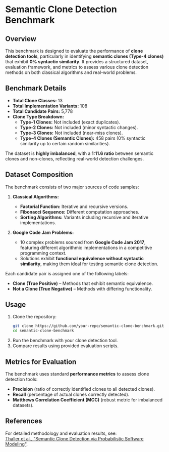 # **Semantic Clone Detection Benchmark**  

## **Overview**  
This benchmark is designed to evaluate the performance of **clone detection tools**, particularly in identifying **semantic clones (Type-4 clones)** that exhibit **0% syntactic similarity**. It provides a structured dataset, evaluation framework, and metrics to assess various clone detection methods on both classical algorithms and real-world problems.  

## **Benchmark Details**  
- **Total Clone Classes:** 13  
- **Total Implementation Variants:** 108  
- **Total Candidate Pairs:** 5,778  
- **Clone Type Breakdown:**  
  - **Type-1 Clones:** Not included (exact duplicates).  
  - **Type-2 Clones:** Not included (minor syntactic changes).  
  - **Type-3 Clones:** Not included (near-miss clones).  
  - **Type-4 Clones (Semantic Clones):** 458 pairs (0% syntactic similarity up to certain random similarities).  

The dataset is **highly imbalanced**, with a **1:11.6 ratio** between semantic clones and non-clones, reflecting real-world detection challenges.  

## **Dataset Composition**  
The benchmark consists of two major sources of code samples:  

1. **Classical Algorithms:**  
   - **Factorial Function:** Iterative and recursive versions.  
   - **Fibonacci Sequence:** Different computation approaches.  
   - **Sorting Algorithms:** Variants including recursive and iterative implementations.  

2. **Google Code Jam Problems:**  
   - 10 complex problems sourced from **Google Code Jam 2017**, featuring different algorithmic implementations in a competitive programming context.  
   - Solutions exhibit **functional equivalence without syntactic similarity**, making them ideal for testing semantic clone detection.  

Each candidate pair is assigned one of the following labels:  
- **Clone (True Positive)** – Methods that exhibit semantic equivalence.  
- **Not a Clone (True Negative)** – Methods with differing functionality.  

## **Usage**  

1. Clone the repository:  
   ```bash
   git clone https://github.com/your-repo/semantic-clone-benchmark.git  
   cd semantic-clone-benchmark
   ```  
2. Run the benchmark with your clone detection tool.  
3. Compare results using provided evaluation scripts.  

## **Metrics for Evaluation**  
The benchmark uses standard **performance metrics** to assess clone detection tools:  
- **Precision** (ratio of correctly identified clones to all detected clones).  
- **Recall** (percentage of actual clones correctly detected).  
- **Matthews Correlation Coefficient (MCC)** (robust metric for imbalanced datasets).  

## **References**  
For detailed methodology and evaluation results, see:  
[Thaller et al., "Semantic Clone Detection via Probabilistic Software Modeling"](https://hannes-thaller/publications/Thaller2020c.pdf).  
